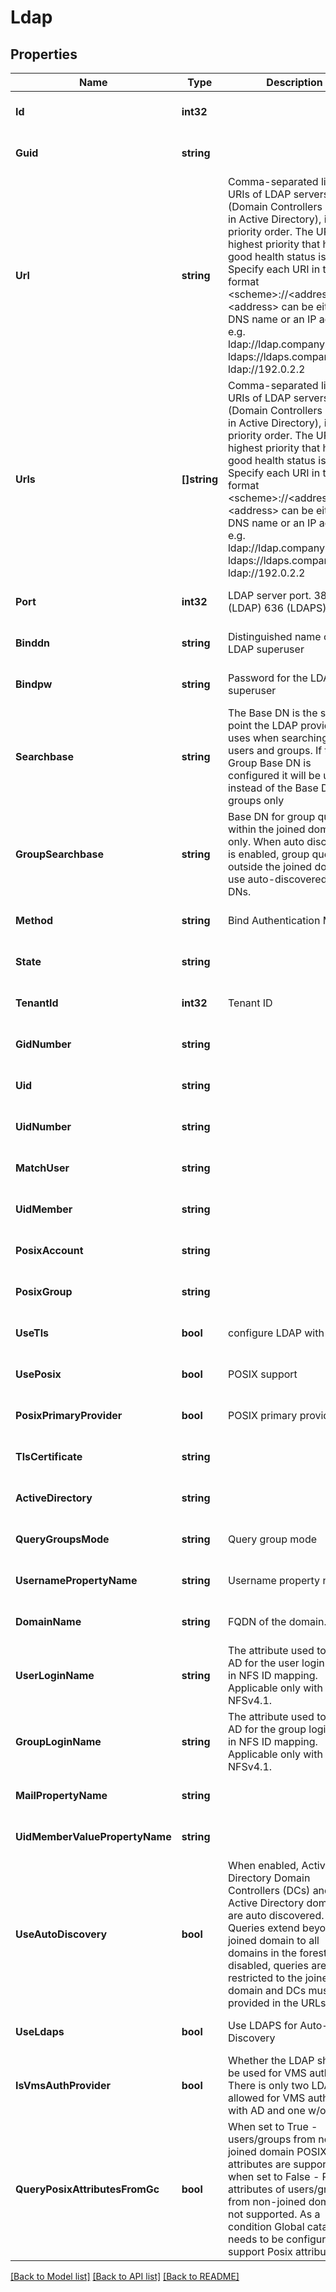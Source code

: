 # Ldap

## Properties
Name | Type | Description | Notes
------------ | ------------- | ------------- | -------------
**Id** | **int32** |  | [optional] [default to null]
**Guid** | **string** |  | [optional] [default to null]
**Url** | **string** | Comma-separated list of URIs of LDAP servers (Domain Controllers (DCs) in Active Directory), in priority order. The URI with highest priority that has a good health status is used. Specify each URI in the format &lt;scheme&gt;://&lt;address&gt;. &lt;address&gt; can be either a DNS name or an IP address. e.g. ldap://ldap.company.com, ldaps://ldaps.company.com, ldap://192.0.2.2 | [optional] [default to null]
**Urls** | **[]string** | Comma-separated list of URIs of LDAP servers (Domain Controllers (DCs) in Active Directory), in priority order. The URI with highest priority that has a good health status is used. Specify each URI in the format &lt;scheme&gt;://&lt;address&gt;. &lt;address&gt; can be either a DNS name or an IP address. e.g. ldap://ldap.company.com, ldaps://ldaps.company.com, ldap://192.0.2.2 | [optional] [default to null]
**Port** | **int32** | LDAP server port. 389 (LDAP)  636 (LDAPS) | [optional] [default to null]
**Binddn** | **string** | Distinguished name of LDAP superuser | [optional] [default to null]
**Bindpw** | **string** | Password for the LDAP superuser | [optional] [default to null]
**Searchbase** | **string** | The Base DN is the starting point the LDAP provider uses when searching for users and groups. If the Group Base DN is configured it will be used instead of the Base DN, for groups only | [optional] [default to null]
**GroupSearchbase** | **string** | Base DN for group queries within the joined domain only. When auto discovery is enabled, group queries outside the joined domain use auto-discovered Base DNs. | [optional] [default to null]
**Method** | **string** | Bind Authentication Method | [optional] [default to null]
**State** | **string** |  | [optional] [default to null]
**TenantId** | **int32** | Tenant ID | [optional] [default to null]
**GidNumber** | **string** |  | [optional] [default to null]
**Uid** | **string** |  | [optional] [default to null]
**UidNumber** | **string** |  | [optional] [default to null]
**MatchUser** | **string** |  | [optional] [default to null]
**UidMember** | **string** |  | [optional] [default to null]
**PosixAccount** | **string** |  | [optional] [default to null]
**PosixGroup** | **string** |  | [optional] [default to null]
**UseTls** | **bool** | configure LDAP with TLS | [optional] [default to null]
**UsePosix** | **bool** | POSIX support | [optional] [default to null]
**PosixPrimaryProvider** | **bool** | POSIX primary provider | [optional] [default to null]
**TlsCertificate** | **string** |  | [optional] [default to null]
**ActiveDirectory** | **string** |  | [optional] [default to null]
**QueryGroupsMode** | **string** | Query group mode | [optional] [default to null]
**UsernamePropertyName** | **string** | Username property name | [optional] [default to null]
**DomainName** | **string** | FQDN of the domain. | [optional] [default to null]
**UserLoginName** | **string** | The attribute used to query AD for the user login name in NFS ID mapping. Applicable only with AD and NFSv4.1. | [optional] [default to null]
**GroupLoginName** | **string** | The attribute used to query AD for the group login name in NFS ID mapping. Applicable only with AD and NFSv4.1. | [optional] [default to null]
**MailPropertyName** | **string** |  | [optional] [default to null]
**UidMemberValuePropertyName** | **string** |  | [optional] [default to null]
**UseAutoDiscovery** | **bool** | When enabled, Active Directory Domain Controllers (DCs) and Active Directory domains are auto discovered. Queries extend beyond the joined domain to all domains in the forest. When disabled, queries are restricted to the joined domain and DCs must be provided in the URLs field. | [optional] [default to null]
**UseLdaps** | **bool** | Use LDAPS for Auto-Discovery | [optional] [default to null]
**IsVmsAuthProvider** | **bool** | Whether the LDAP should be used for VMS auth. There is only two LDAPs allowed for VMS auth: one with AD and one w/o. | [optional] [default to false]
**QueryPosixAttributesFromGc** | **bool** | When set to True - users/groups from non-joined domain POSIX attributes are supported, when set to False - Posix attributes of users/groups from non-joined domain are not supported. As a condition Global catalog needs to be configured to support Posix attributes.  | [optional] [default to false]

[[Back to Model list]](../README.md#documentation-for-models) [[Back to API list]](../README.md#documentation-for-api-endpoints) [[Back to README]](../README.md)


